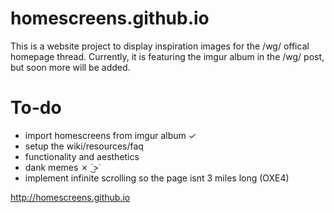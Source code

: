 # homescreens.github.io
This is a website project to display inspiration images for the /wg/ offical homepage thread.
Currently, it is featuring the imgur album in the /wg/ post, but soon more will be added.

# To-do
 - import homescreens from imgur album ✓
 - setup the wiki/resources/faq
 - functionality and aesthetics
 - dank memes ✗  ˙͜>˙ 
 - implement infinite scrolling so the page isnt 3 miles long (OXE4)

http://homescreens.github.io
